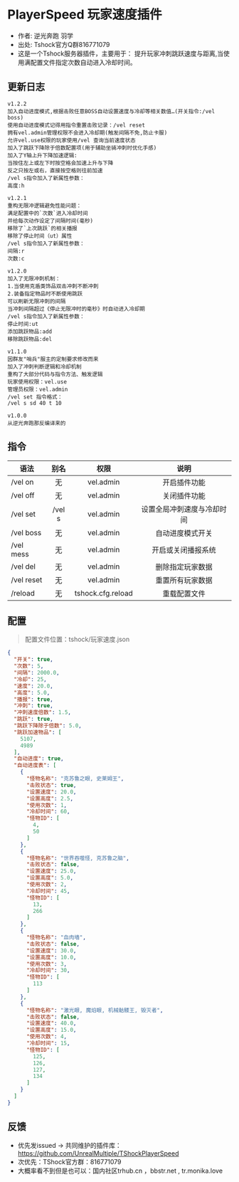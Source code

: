 # PlayerSpeed 玩家速度插件

- 作者: 逆光奔跑 羽学
- 出处: Tshock官方Q群816771079
- 这是一个Tshock服务器插件，主要用于：
提升玩家冲刺跳跃速度与距离,当使用满配置文件指定次数自动进入冷却时间。

## 更新日志

```
v1.2.2
加入自动进度模式,根据击败任意BOSS自动设置速度与冷却等相关数值…(开关指令:/vel boss)
使用自动进度模式记得用指令重置击败记录：/vel reset 
拥有vel.admin管理权限不会进入冷却期(触发间隔不免,防止卡服)
允许vel.use权限的玩家使用/vel 查询当前速度状态
加入了跳跃下降除于倍数配置项(用于辅助坐骑冲刺时优化手感)
加入了Y轴上升下降加速逻辑:
当按住左上或左下时按空格会加速上升与下降
反之只按左或右，直接按空格则往前加速
/vel s指令加入了新属性参数：
高度:h

v1.2.1
重构无限冲逻辑避免性能问题：
满足配置中的`次数`进入冷却时间
并给每次动作设定了间隔时间(毫秒)
移除了`上次跳跃`的相关播报
移除了停止时间（ut）属性
/vel s指令加入了新属性参数：
间隔:r
次数:c

v1.2.0
加入了无限冲刺机制：
1.当使用克盾类饰品双击冲刺不断冲刺
2.装备指定物品时不断使用跳跃
可以刷新无限冲刺的间隔
当冲刺间隔超过《停止无限冲时的毫秒》时自动进入冷却期
/vel s指令加入了新属性参数：
停止时间:ut
添加跳跃物品:add
移除跳跃物品:del

v1.1.0
因群友"哨兵"服主的定制要求修改而来
加入了冲刺判断逻辑和冷却机制
重构了大部分代码与指令方法、触发逻辑
玩家使用权限：vel.use
管理员权限：vel.admin
/vel set 指令格式：
/vel s sd 40 t 10

v1.0.0
从逆光奔跑那反编译来的
```

## 指令

| 语法                             | 别名  |       权限       |                   说明                   |
| -------------------------------- | :---: | :--------------: | :--------------------------------------: |
| /vel on  | 无 |   vel.admin    |    开启插件功能    |
| /vel off | 无 |   vel.admin    |    关闭插件功能    |
| /vel set | /vel s |   vel.admin    |    设置全局冲刺速度与冷却时间    |
| /vel boss | 无|   vel.admin    |    自动进度模式开关    |
| /vel mess | 无 |   vel.admin    |    开启或关闭播报系统    |
| /vel del | 无 |   vel.admin    |    删除指定玩家数据    |
| /vel reset | 无 |   vel.admin    |    重置所有玩家数据    |
| /reload  | 无 |   tshock.cfg.reload    |    重载配置文件    |

## 配置
> 配置文件位置：tshock/玩家速度.json
```json
{
  "开关": true,
  "次数": 5,
  "间隔": 2000.0,
  "冷却": 25,
  "速度": 20.0,
  "高度": 5.0,
  "播报": true,
  "冲刺": true,
  "冲刺速度倍数": 1.5,
  "跳跃": true,
  "跳跃下降除于倍数": 5.0,
  "跳跃加速物品": [
    5107,
    4989
  ],
  "自动进度": true,
  "自动进度表": [
    {
      "怪物名称": "克苏鲁之眼, 史莱姆王",
      "击败状态": true,
      "设置速度": 20.0,
      "设置高度": 2.5,
      "使用次数": 1,
      "冷却时间": 60,
      "怪物ID": [
        4,
        50
      ]
    },
    {
      "怪物名称": "世界吞噬怪, 克苏鲁之脑",
      "击败状态": false,
      "设置速度": 25.0,
      "设置高度": 5.0,
      "使用次数": 2,
      "冷却时间": 45,
      "怪物ID": [
        13,
        266
      ]
    },
    {
      "怪物名称": "血肉墙",
      "击败状态": false,
      "设置速度": 30.0,
      "设置高度": 10.0,
      "使用次数": 3,
      "冷却时间": 30,
      "怪物ID": [
        113
      ]
    },
    {
      "怪物名称": "激光眼, 魔焰眼, 机械骷髅王, 毁灭者",
      "击败状态": false,
      "设置速度": 40.0,
      "设置高度": 15.0,
      "使用次数": 4,
      "冷却时间": 15,
      "怪物ID": [
        125,
        126,
        127,
        134
      ]
    }
  ]
}
```
## 反馈
- 优先发issued -> 共同维护的插件库：https://github.com/UnrealMultiple/TShockPlayerSpeed
- 次优先：TShock官方群：816771079
- 大概率看不到但是也可以：国内社区trhub.cn ，bbstr.net , tr.monika.love